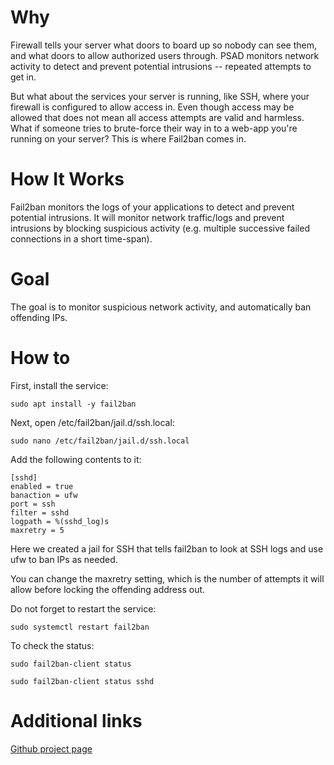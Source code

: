 # Why
Firewall tells your server what doors to board up so nobody can see them, and what doors to allow authorized users through. PSAD monitors network activity to detect and prevent potential intrusions -- repeated attempts to get in.  

But what about the services your server is running, like SSH, where your firewall is configured to allow access in. Even though access may be allowed that does not mean all access attempts are valid and harmless.  
What if someone tries to brute-force their way in to a web-app you're running on your server? This is where Fail2ban comes in.

# How It Works
Fail2ban monitors the logs of your applications to detect and prevent potential intrusions. It will monitor network traffic/logs and prevent intrusions by blocking suspicious activity (e.g. multiple successive failed connections in a short time-span).

# Goal
The goal is to monitor suspicious network activity, and automatically ban offending IPs.

# How to
First, install the service:
```shell
sudo apt install -y fail2ban
```

Next, open /etc/fail2ban/jail.d/ssh.local:
```shell
sudo nano /etc/fail2ban/jail.d/ssh.local
```

Add the following contents to it:
```shell
[sshd]
enabled = true
banaction = ufw
port = ssh
filter = sshd
logpath = %(sshd_log)s
maxretry = 5
```

Here we created a jail for SSH that tells fail2ban to look at SSH logs and use ufw to ban IPs as needed.

You can change the maxretry setting, which is the number of attempts it will allow before locking the offending address out.

Do not forget to restart the service:
```shell
sudo systemctl restart fail2ban
```

To check the status:
```shell
sudo fail2ban-client status
```
```shell
sudo fail2ban-client status sshd
```

# Additional links
[Github project page](https://github.com/fail2ban/fail2ban)
